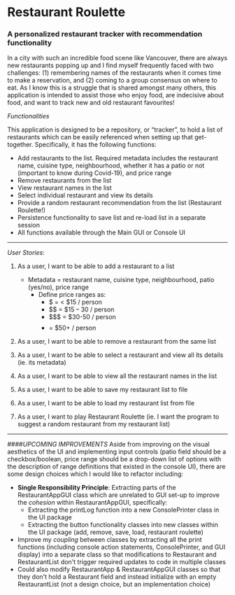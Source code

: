 # Restaurant Roulette

### A personalized restaurant tracker with recommendation functionality

In a city with such an incredible food scene like Vancouver, there are always new restaurants popping up and I find myself frequently faced with two challenges: (1) remembering names of the restaurants when it comes time to make a reservation, and (2) coming to a group consensus on where to eat. As I know this is a struggle that is shared amongst many others, this application is intended to assist those who enjoy food, are indecisive about food, and want to track new and old restaurant favourites!

*Functionalities*

This application is designed to be a repository, or “tracker”, to hold a list of restaurants which can be easily referenced when setting up that get-together. Specifically, it has the following functions:
- Add restaurants to the list. Required metadata includes the restaurant name, cuisine type, neighbourhood, whether it has a patio or not (important to know during Covid-19), and price range
- Remove restaurants from the list
- View restaurant names in the list
- Select individual restaurant and view its details
- Provide a random restaurant recommendation from the list (Restaurant Roulette!)
- Persistence functionality to save list and re-load list in a separate session
- All functions available through the Main GUI or Console UI

***
*User Stories*:
1. As a user, I want to be able to add a restaurant to a list
   - Metadata = restaurant name, cuisine type, neighbourhood, patio (yes/no), price range
     - Define price ranges as:
       - $ = < $15 / person 
       - $$ = $15 – 30 / person 
       - $$$ = $30-50 / person 
       - $$$$ = $50+ / person

2. As a user, I want to be able to remove a restaurant from the same list
3. As a user, I want to be able to select a restaurant and view all its details (ie. its metadata)
4. As a user, I want to be able to view all the restaurant names in the list
5. As a user, I want to be able to save my restaurant list to file
6. As a user, I want to be able to load my restaurant list from file
7. As a user, I want to play Restaurant Roulette (ie. I want the program to suggest a random restaurant from my restaurant list)


*****
####*UPCOMING IMPROVEMENTS* 
Aside from improving on the visual aesthetics of the UI and implementing input controls (patio field should be a checkbox/boolean, price range should be a drop-down list of options with the description of range definitions that existed in the console UI), there are some design choices which I would like to refactor including:

- **Single Responsibility Principle**: Extracting parts of the RestaurantAppGUI class which are unrelated to GUI set-up to improve the *cohesion* within RestaurantAppGUI, specifically:
  - Extracting the printLog function into a new ConsolePrinter class in the UI package
  - Extracting the button functionality classes into new classes within the UI package (add, remove, save, load, restaurant roulette)
- Improve my *coupling* between classes by extracting all the print functions (including console action statements, ConsolePrinter, and GUI display) into a separate class so that modifications to Restaurant and RestaurantList don't trigger required updates to code in multiple classes  
- Could also modify RestaurantApp & RestaurantAppGUI classes so that they don't hold a Restaurant field and instead initialize with an empty RestaurantList (not a design choice, but an implementation choice) 